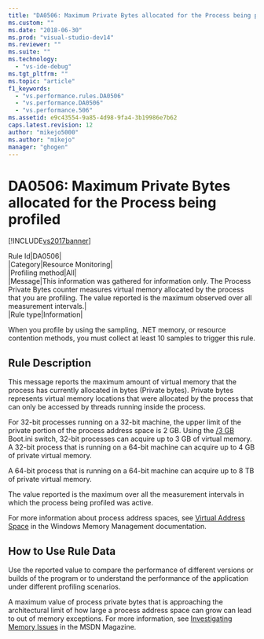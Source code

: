 ```yaml
---
title: "DA0506: Maximum Private Bytes allocated for the Process being profiled | Microsoft Docs"
ms.custom: ""
ms.date: "2018-06-30"
ms.prod: "visual-studio-dev14"
ms.reviewer: ""
ms.suite: ""
ms.technology: 
  - "vs-ide-debug"
ms.tgt_pltfrm: ""
ms.topic: "article"
f1_keywords: 
  - "vs.performance.rules.DA0506"
  - "vs.performance.DA0506"
  - "vs.performance.506"
ms.assetid: e9c43554-9a85-4d98-9fa4-3b19986e7b62
caps.latest.revision: 12
author: "mikejo5000"
ms.author: "mikejo"
manager: "ghogen"
---
```

# DA0506: Maximum Private Bytes allocated for the Process being profiled
[!INCLUDE[vs2017banner](../includes/vs2017banner.md)]

Rule Id|DA0506|  
|Category|Resource Monitoring|  
|Profiling method|All|  
|Message|This information was gathered for information only. The Process Private Bytes counter measures virtual memory allocated by the process that you are profiling. The value reported is the maximum observed over all measurement intervals.|  
|Rule type|Information|  
  
 When you profile by using the sampling, .NET memory, or resource contention methods, you must collect at least 10 samples to trigger this rule.  
  
## Rule Description  
 This message reports the maximum amount of virtual memory that the process has currently allocated in bytes (Private bytes). Private bytes represents virtual memory locations that were allocated by the process that can only be accessed by threads running inside the process.  
  
 For 32-bit processes running on a 32-bit machine, the upper limit of the private portion of the process address space is 2 GB. Using the [/3 GB](http://go.microsoft.com/fwlink/?LinkId=177831) Boot.ini switch, 32-bit processes can acquire up to 3 GB of virtual memory. A 32-bit process that is running on a 64-bit machine can acquire up to 4 GB of private virtual memory.  
  
 A 64-bit process that is running on a 64-bit machine can acquire up to 8 TB of private virtual memory.  
  
 The value reported is the maximum over all the measurement intervals in which the process being profiled was active.  
  
 For more information about process address spaces, see [Virtual Address Space](http://go.microsoft.com/fwlink/?LinkId=177832) in the Windows Memory Management documentation.  
  
## How to Use Rule Data  
 Use the reported value to compare the performance of different versions or builds of the program or to understand the performance of the application under different profiling scenarios.  
  
 A maximum value of process private bytes that is approaching the architectural limit of how large a process address space can grow can lead to out of memory exceptions. For more information, see [Investigating Memory Issues](http://go.microsoft.com/fwlink/?LinkID=177833) in the MSDN Magazine.



